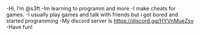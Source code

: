 -Hi, I’m @s3ft
-Im learning to programm and more
-I make cheats for games.
-I usually play games and talk with friends but i got bored and started programming 
-My discord server is https://discord.gg/HYVnMueZsv 
-Have fun!

